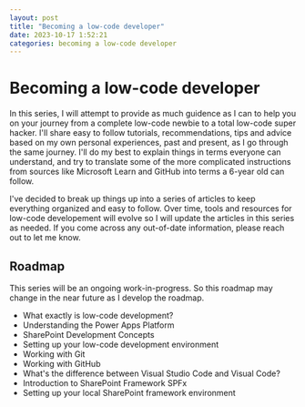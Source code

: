 ```yaml
---
layout: post
title: "Becoming a low-code developer"
date: 2023-10-17 1:52:21
categories: becoming a low-code developer
---
```


# Becoming a low-code developer

In this series, I will attempt to provide as much guidence as I can to help you on your journey from a complete low-code newbie to a total low-code super hacker. I'll share easy to follow tutorials, recommendations, tips and advice based on my own personal experiences, past and present, as I go through the same journey. I'll do my best to explain things in terms everyone can understand, and try to translate some of the more complicated instructions from sources like Microsoft Learn and GitHub into terms a 6-year old can follow.

I've decided to break up things up into a series of articles to keep everything organized and easy to follow. Over time, tools and resources for low-code developement will evolve so I will update the articles in this series as needed. If you come across any out-of-date information, please reach out to let me know.

## Roadmap

This series will be an ongoing work-in-progress. So this roadmap may change in the near future as I develop the roadmap.

<ul>
    <li>What exactly is low-code development?</li>
    <li>Understanding the Power Apps Platform</li>
    <li>SharePoint Development Concepts</li>
    <li>Setting up your low-code development environment</li>
    <li>Working with Git</li>
    <li>Working with GitHub</li>
    <li>What's the difference between Visual Studio Code and Visual Code?</li>
    <li>Introduction to SharePoint Framework SPFx</li>
    <li>Setting up your local SharePoint framework environment</li>
</ul>
